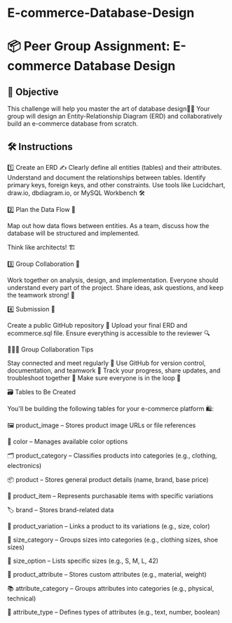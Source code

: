 # E-commerce-Database-Design

# 📦 Peer Group Assignment: E-commerce Database Design
## 🎯 Objective
This challenge will help you master the art of database design🧠💾
Your group will design an Entity-Relationship Diagram (ERD) and collaboratively build an e-commerce database from scratch.

 

## 🛠️ Instructions
1️⃣ Create an ERD ✍️
Clearly define all entities (tables) and their attributes.
Understand and document the relationships between tables.
Identify primary keys, foreign keys, and other constraints.
Use tools like Lucidchart, draw.io, dbdiagram.io, or MySQL Workbench 🛠️

2️⃣ Plan the Data Flow 🔄

Map out how data flows between entities.
As a team, discuss how the database will be structured and implemented.

Think like architects! 🏗️

3️⃣ Group Collaboration 🤝

Work together on analysis, design, and implementation.
Everyone should understand every part of the project.
Share ideas, ask questions, and keep the teamwork strong! 💬

4️⃣ Submission 🚀

Create a public GitHub repository 📂
Upload your final ERD and ecommerce.sql file.
Ensure everything is accessible to the reviewer 🔍

🧑‍🤝‍🧑 Group Collaboration Tips

Stay connected and meet regularly 👥
Use GitHub for version control, documentation, and teamwork 📘
Track your progress, share updates, and troubleshoot together 🔧
Make sure everyone is in the loop 🧭
 

🗃️ Tables to Be Created

You'll be building the following tables for your e-commerce platform 🛍️:

🖼️ product_image – Stores product image URLs or file references

🎨 color – Manages available color options

🗂️ product_category – Classifies products into categories (e.g., clothing, electronics)

📦 product – Stores general product details (name, brand, base price)

🧾 product_item – Represents purchasable items with specific variations

🏷️ brand – Stores brand-related data

🔄 product_variation – Links a product to its variations (e.g., size, color)

📏 size_category – Groups sizes into categories (e.g., clothing sizes, shoe sizes)

📐 size_option – Lists specific sizes (e.g., S, M, L, 42)

🧵 product_attribute – Stores custom attributes (e.g., material, weight)

📚 attribute_category – Groups attributes into categories (e.g., physical, technical)

🧪 attribute_type – Defines types of attributes (e.g., text, number, boolean)
